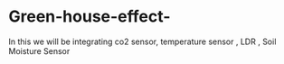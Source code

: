 # Green-house-effect-
In this we will be integrating co2 sensor, temperature sensor , LDR , Soil Moisture Sensor 
